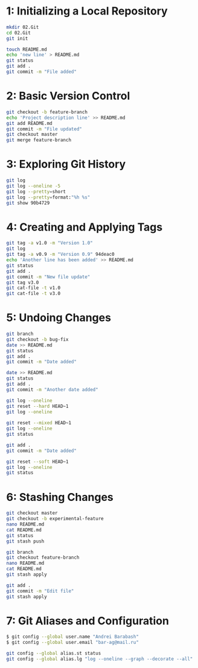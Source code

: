 
# 1: Initializing a Local Repository
```bash
mkdir 02.Git
cd 02.Git
git init

touch README.md
echo 'new line' > README.md
git status
git add .
git commit -m "File added"
```

# 2: Basic Version Control
```bash
git checkout -b feature-branch
echo 'Project description line' >> README.md
git add README.md
git commit -m "File updated"
git checkout master
git merge feature-branch
```

# 3: Exploring Git History
```bash
git log
git log --oneline -5
git log --pretty=short
git log --pretty=format:"%h %s"
git show 90b4729
```

# 4: Creating and Applying Tags
```bash
git tag -a v1.0 -m "Version 1.0"
git log
git tag -a v0.9 -m "Version 0.9" 94deac0
echo 'Another line has been added' >> README.md
git status
git add .
git commit -m "New file update"
git tag v3.0
git cat-file -t v1.0
git cat-file -t v3.0
```

# 5: Undoing Changes
```bash
git branch
git checkout -b bug-fix
date >> README.md
git status
git add .
git commit -m "Date added"

date >> README.md
git status
git add .
git commit -m "Another date added"

git log --oneline
git reset --hard HEAD~1
git log --oneline
 
git reset --mixed HEAD~1
git log --oneline
git status

git add .
git commit -m "Date added"

git reset --soft HEAD~1
git log --oneline
git status
```

# 6: Stashing Changes
```bash 
git checkout master
git checkout -b experimental-feature
nano README.md
cat README.md
git status
git stash push

git branch
git checkout feature-branch
nano README.md
cat README.md
git stash apply

git add .
git commit -m "Edit file"
git stash apply
```

# 7: Git Aliases and Configuration
```bash
$ git config --global user.name "Andrei Barabash"
$ git config --global user.email "bar-ag@mail.ru"

git config --global alias.st status
git config --global alias.lg "log --oneline --graph --decorate --all"
```
